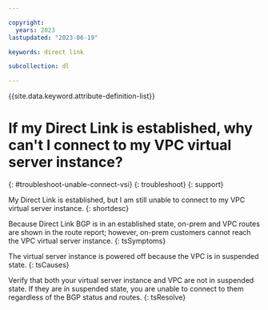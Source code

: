 ```yaml
---

copyright:
  years: 2023
lastupdated: "2023-06-19"

keywords: direct link

subcollection: dl

---
```


{{site.data.keyword.attribute-definition-list}}

# If my Direct Link is established, why can't I connect to my VPC virtual server instance?
{: #troubleshoot-unable-connect-vsi}
{: troubleshoot}
{: support}

My Direct Link is established, but I am still unable to connect to my VPC virtual server instance.
{: shortdesc}

Because Direct Link BGP is in an established state, on-prem and VPC routes are shown in the route report; however, on-prem customers cannot reach the VPC virtual server instance.
{: tsSymptoms}

The virtual server instance is powered off because the VPC is in suspended state.
{: tsCauses}

Verify that both your virtual server instance and VPC are not in suspended state. If they are in suspended state, you are unable to connect to them regardless of the BGP status and routes.
{: tsResolve}
